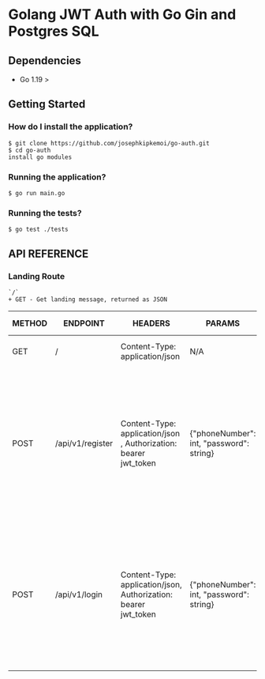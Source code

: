 # Golang JWT Auth with Go Gin and Postgres SQL
## Dependencies
+ Go 1.19 > 
## Getting Started
### How do I install the application?
```
$ git clone https://github.com/josephkipkemoi/go-auth.git
$ cd go-auth
install go modules
```
### Running the application?
`$ go run main.go`
### Running the tests?
`$ go test ./tests`
## API REFERENCE
### Landing Route
```
`/`
+ GET - Get landing message, returned as JSON
```
| METHOD | ENDPOINT | HEADERS | PARAMS | STATUS | RESPONSE (JSON) |
| ----------- | -------- | ------- | ------ | ----------- | -------- |
| GET    | /        | Content-Type: application/json    | N/A | Success: 200 | {"message": "Golang Auth API"}
| POST   | /api/v1/register | Content-Type: application/json , Authorization: bearer jwt_token | {"phoneNumber": int, "password": string} | Success: 201,Unproccessable Entity: 422, Bad Request: 400| { "http_status": 201, "status":"User Created","user: {"id": int, "phoneNumber": int "isVerified": bool, "createdAt": string}, "token": "jwt_token"}  / {"http_status": 422, "errors": array} / {"http_status:400": "errors"}
| POST   | /api/v1/login  | Content-Type: application/json, Authorization: bearer jwt_token | {"phoneNumber": int, "password": string} | Success: 201, Not Found: 404, Bad Request: 400 | {"http_status": 201, "status": "success", "user": {"id": int, "phoneNumber": int, "isVerified": bool, "createdAt": string}, "token": "jwt_token"}, {"http_status": 404, "error": array}, {"http_status": 400, "error": array}
